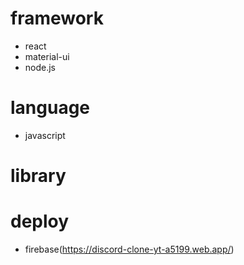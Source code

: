 # framework
- react
- material-ui
- node.js

# language
- javascript

# library


# deploy
- firebase(https://discord-clone-yt-a5199.web.app/)
